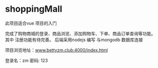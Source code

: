 # shoppingMall
此项目适合vue 项目的入门

完成了购物商城的登录、商品浏览、添加购物车、下单、商品订单查询等功能。
其中 注册功能有待完善。
后端采用nodejs 编写 与mongodb 数据库连接

项目浏览地址：www.bettyzm.club:4000/index.html

登录名：zm  密码: 123
